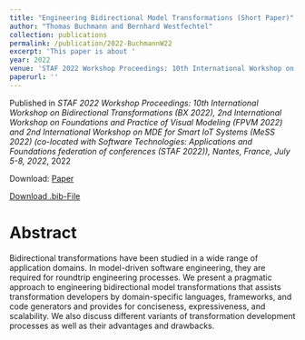 ```yaml
---
title: "Engineering Bidirectional Model Transformations (Short Paper)"
author: "Thomas Buchmann and Bernhard Westfechtel"
collection: publications
permalink: /publication/2022-BuchmannW22
excerpt: 'This paper is about '
year: 2022
venue: 'STAF 2022 Workshop Proceedings: 10th International Workshop on Bidirectional Transformations (BX 2022), 2nd International Workshop on Foundations and Practice of Visual Modeling (FPVM 2022) and 2nd International Workshop on MDE for Smart IoT Systems (MeSS 2022) (co-located with Software Technologies: Applications and Foundations federation of conferences (STAF 2022)), Nantes, France, July 5-8, 2022'
paperurl: ''
---
```


Published in *STAF 2022 Workshop Proceedings: 10th International Workshop on Bidirectional Transformations (BX 2022), 2nd International Workshop on Foundations and Practice of Visual Modeling (FPVM 2022) and 2nd International Workshop on MDE for Smart IoT Systems (MeSS 2022) (co-located with Software Technologies: Applications and Foundations federation of conferences (STAF 2022)), Nantes, France, July 5-8, 2022*, 2022

Download: [Paper](http://ceur-ws.org/Vol-3250/bxpaper4.pdf)

[Download .bib-File](https://tbuchmann.github.io/files/BuchmannW22.bib)

Abstract
=====

Bidirectional transformations have been studied in a wide range of application domains. In model-driven software engineering, they are required for roundtrip engineering processes. We present a pragmatic approach to engineering bidirectional model transformations that assists transformation developers by domain-specific languages, frameworks, and code generators and provides for conciseness, expressiveness, and scalability. We also discuss different variants of transformation development processes as well as their advantages and drawbacks.